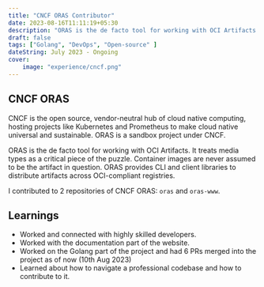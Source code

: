 ```yaml
---
title: "CNCF ORAS Contributor"
date: 2023-08-16T11:11:19+05:30
description: "ORAS is the de facto tool for working with OCI Artifacts. It treats media types as a critical piece of the puzzle. Container images are never assumed to be the artifact in question. ORAS provides CLI and client libraries to distribute artifacts across OCI-compliant registries."
draft: false
tags: ["Golang", "DevOps", "Open-source" ]
dateString: July 2023 - Ongoing
cover:
    image: "experience/cncf.png"
---
```


## CNCF ORAS

CNCF is the open source, vendor-neutral hub of cloud native computing, hosting projects like Kubernetes and Prometheus to make cloud native universal and sustainable. ORAS is a sandbox project under CNCF.

ORAS is the de facto tool for working with OCI Artifacts. It treats media types as a critical piece of the puzzle. Container images are never assumed to be the artifact in question. ORAS provides CLI and client libraries to distribute artifacts across OCI-compliant registries.

I contributed to 2 repositories of CNCF ORAS: `oras` and `oras-www`.

## Learnings

- Worked and connected with highly skilled developers.
- Worked with the documentation part of the website.
- Worked on the Golang part of the project and had 6 PRs merged into the project as of now (10th Aug 2023)
- Learned about how to navigate a professional codebase and how to contribute to it.